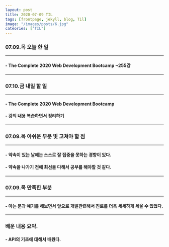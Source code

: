 ```yaml
---
layout: post
title: 2020-07-09 TIL
tags: [frontpage, jekyll, blog, Til]
image: "/images/posts/6.jpg"
cateories: ["TIL"]
---
```


### 07.09.목 오늘 한 일

---

#### - The Complete 2020 Web Development Bootcamp ~255강

---

### 07.10.금 내일 할 일

---

#### - The Complete 2020 Web Development Bootcamp

#### - 강의 내용 복습하면서 정리하기

---

### 07.09.목 아쉬운 부분 및 고쳐야 할 점

---

#### - 약속이 있는 날에는 스스로 잘 집중을 못하는 경향이 있다.

#### - 약속을 나가기 전에 최선을 다해서 공부를 해야할 것 같다.

---

### 07.09.목 만족한 부분

---

#### - 아는 분과 얘기를 해보면서 앞으로 개발관련해서 진로를 더욱 세세하게 세울 수 있었다.

---

### 배운 내용 요약.

#### - API의 기초에 대해서 배웠다.
